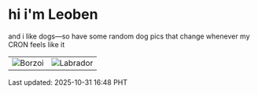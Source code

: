 # hi i'm Leoben

and i like dogs—so have some random dog pics that change whenever my CRON feels like it

|  |  |
|--------|----------|
| ![Borzoi](https://random-dog-vercel.vercel.app/api/random-borzoi?v=1761900503) | ![Labrador](https://random-dog-vercel.vercel.app/api/random-labrador?v=1761900503) |

Last updated: 2025-10-31 16:48 PHT
